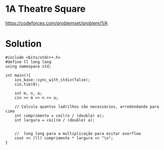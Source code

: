 # 1A Theatre Square

https://codeforces.com/problemset/problem/1/A

# Solution

```
#include <bits/stdc++.h>
#define ll long long
using namespace std;

int main(){
    ios_base::sync_with_stdio(false);
    cin.tie(0);
    
    int m, n, a;
    cin >> m >> n >> a;
    
    // Calcula quantos ladrilhos são necessários, arredondando para cima
    int comprimento = ceil(n / (double) a); 
    int largura = ceil(m / (double) a);
    

    //  long long para a multiplicação para evitar overflow
    cout << (ll) comprimento * largura << "\n"; 
}
```